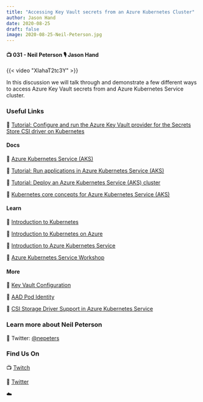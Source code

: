 ```yaml
---
title: "Accessing Key Vault secrets from an Azure Kubernetes Cluster"
author: Jason Hand
date: 2020-08-25
draft: false
image: 2020-08-25-Neil-Peterson.jpg
---
```


#### 📺 031 - Neil Peterson 🎙️ Jason Hand

<!--more-->

{{< video "XIahaT2tc3Y" >}}

In this discussion we will talk through and demonstrate a few different ways to access Azure Key Vault secrets from and Azure Kubernetes Service cluster.

### Useful Links

🔗 [Tutorial: Configure and run the Azure Key Vault provider for the Secrets Store CSI driver on Kubernetes](https://docs.microsoft.com/en-us/azure/key-vault/general/key-vault-integrate-kubernetes?WT.mc_id=allaroundazure-blog-nepeters)


#### Docs

🔗 [Azure Kubernetes Service (AKS)](https://docs.microsoft.com/azure/aks/intro-kubernetes?WT.mc_id=allaroundazure-blog-nepeters)

🔗 [Tutorial: Run applications in Azure Kubernetes Service (AKS)](https://docs.microsoft.com/en-us/azure/aks/tutorial-kubernetes-deploy-application?WT.mc_id=allaroundazure-blog-nepeters)

🔗 [Tutorial: Deploy an Azure Kubernetes Service (AKS) cluster](https://docs.microsoft.com/en-us/azure/aks/tutorial-kubernetes-deploy-cluster?WT.mc_id=allaroundazure-blog-nepeters)

🔗 [Kubernetes core concepts for Azure Kubernetes Service (AKS)](https://docs.microsoft.com/en-us/azure/aks/concepts-clusters-workloads?WT.mc_id=allaroundazure-blog-nepeters)

#### Learn

🔗 [Introduction to Kubernetes](https://docs.microsoft.com/en-us/learn/modules/intro-to-kubernetes/?WT.mc_id=allaroundazure-blog-nepeters)

🔗 [Introduction to Kubernetes on Azure](]https://docs.microsoft.com/en-us/learn/paths/intro-to-kubernetes-on-azure/?WT.mc_id=allaroundazure-blog-nepeters)

🔗 [Introduction to Azure Kubernetes Service](https://docs.microsoft.com/en-us/learn/modules/intro-to-azure-kubernetes-service/?WT.mc_id=allaroundazure-blog-nepeters)

🔗 [Azure Kubernetes Service Workshop](https://docs.microsoft.com/en-us/learn/modules/aks-workshop/?WT.mc_id=allaroundazure-blog-nepeters)

#### More
🔗 [Key Vault Configuration](https://docs.microsoft.com/en-us/aspnet/core/security/key-vault-configuration?view=aspnetcore-3.1)

🔗 [AAD Pod Identity](https://github.com/Azure/aad-pod-identity)

🔗 [CSI Storage Driver Support in Azure Kubernetes Service](https://azure.microsoft.com/en-us/updates/public-preview-csi-storage-driver-support-in-azure-kubernetes-service/)


### Learn more about Neil Peterson

🔗 Twitter: [@nepeters](https://twitter.com/nepeters)


### Find Us On

📺 [Twitch](https://www.twitch.tv/microsoftdeveloper)

🔗 [Twitter](https://twitter.com/jasonhand)

☁️
